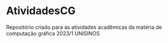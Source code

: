 # AtividadesCG
Repositório criado para as atividades acadêmicas da matéria de computação gráfica 2023/1 UNISINOS
